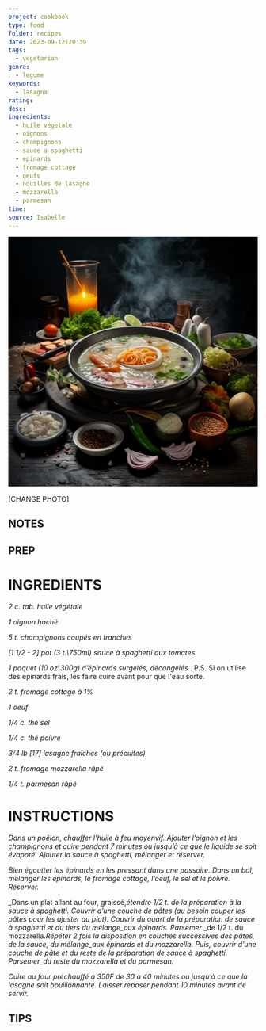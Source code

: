 ```yaml
---
project: cookbook
type: food
folder: recipes
date: 2023-09-12T20:39
tags:
  - vegetarian
genre:
  - legume
keywords:
  - lasagna
rating: 
desc: 
ingredients:
  - huile vegetale
  - oignons
  - champignons
  - sauce a spaghetti
  - epinards
  - fromage cottage
  - oeufs
  - nouilles de lasagne
  - mozzarella
  - parmesan
time: 
source: Isabelle
---
```


![IMAGE](_default.png)


[CHANGE PHOTO]


## NOTES




## PREP


# INGREDIENTS

_2 c. tab. huile végétale_

_1 oignon haché_

_5 t. champignons coupés en tranches_

_[1 1/2 - 2] pot (3 t.\750ml) sauce à spaghetti aux_
_tomates_

_1 paquet (10 oz\300g) d’épinards surgelés,_
_décongelés_ . P.S. Si on utilise des epinards frais, les faire cuire avant pour que l'eau sorte.

_2 t. fromage cottage à 1%_

_1 oeuf_

_1/4 c. thé sel_

_1/4 c. thé poivre_

_3/4 lb [17] lasagne fraîches (ou précuites)_

_2 t. fromage mozzarella râpé_

_1/4 t. parmesan râpé_



# INSTRUCTIONS

_Dans un poêlon, chauffer l’huile à feu moyenvif._
_Ajouter l’oignon et les champignons et_
_cuire pendant 7 minutes ou jusqu’à ce que_
_le liquide se soit évaporé. Ajouter la sauce à_
_spaghetti, mélanger et réserver._

_Bien égoutter les épinards en les pressant_
_dans une passoire. Dans un bol, mélanger_
_les épinards, le fromage cottage, l’oeuf, le_
_sel et le poivre. Réserver._

_Dans un plat allant au four, graissé,_étendre 1/2_
_t. de la préparation à la sauce à spaghetti._
_Couvrir d’une couche de pâtes (au besoin couper_
_les pâtes pour les ajuster au plat). Couvrir_
_du quart de la préparation de sauce à spaghetti_
_et du tiers du mélange_aux épinards. Parsemer_
_de 1/2 t. du mozzarella._Répéter 2 fois la_
_disposition en couches successives des pâtes,_
_de la sauce, du mélange_aux épinards et du_
_mozzarella. Puis, couvrir d’une couche de pâte_
_et du reste de la préparation de sauce à_
_spaghetti. Parsemer_du reste du mozzarella_
_et du parmesan._

_Cuire au four préchauffé à 350F de 30 à 40_
_minutes ou jusqu’à ce que la lasagne soit_
_bouillonnante. Laisser reposer pendant 10_
_minutes avant de servir._


## TIPS



